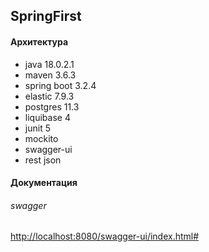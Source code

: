 <h2>SpringFirst</h2>
<h4>Архитектура</h4>
<ul>
<li>java 18.0.2.1</li> 
<li>maven 3.6.3</li>
<li>spring boot 3.2.4</li>
<li>elastic 7.9.3</li>
<li>postgres 11.3</li>
<li>liquibase 4</li>
<li>junit 5</li>
<li>mockito</li>
<li>swagger-ui</li>
<li>rest json</li>
</ul>

<h4>Документация</h4>
<h6>swagger</h6>
<a href="http://localhost:8188/swagger-ui.html#/">
http://localhost:8080/swagger-ui/index.html#